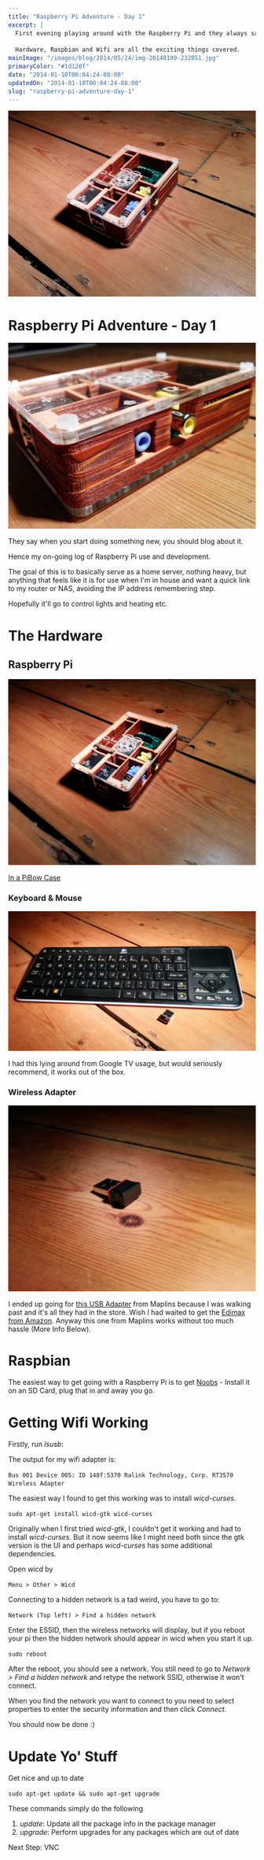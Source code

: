 ```yaml
---
title: "Raspberry Pi Adventure - Day 1"
excerpt: |
  First evening playing around with the Raspberry Pi and they always say you should blog about new things.
  
  Hardware, Raspbian and Wifi are all the exciting things covered.
mainImage: "/images/blog/2014/05/24/img-20140109-232051.jpg"
primaryColor: "#1d120f"
date: "2014-01-10T00:04:24-08:00"
updatedOn: "2014-01-10T00:04:24-08:00"
slug: "raspberry-pi-adventure-day-1"
---
```

![Key art for blog post "Raspberry Pi Adventure - Day 1 "](/images/blog/2014/05/24/img-20140109-232051.jpg)

# Raspberry Pi Adventure - Day 1 

![Raspberry Pi in Wooden PiBow Case Close Up](/images/blog/2014/01/IMG_20140109_232116.jpg "1024") 

They say when you start doing something new, you should blog about it. 

Hence my on-going log of Raspberry Pi use and development. 

The goal of this is to basically serve as a home server, nothing heavy, but anything that feels like it is for use when I'm in house and want a quick link to my router or NAS, avoiding the IP address remembering step. 

Hopefully it'll go to control lights and heating etc. 

# The Hardware

## Raspberry Pi

![Raspberry Pi in Wooden PiBow Case](/images/blog/2014/01/IMG_20140109_232053.jpg "1024") 

[In a PiBow Case](http://shop.pimoroni.com/products/pibow-timber)

### Keyboard & Mouse

![Logitech Keyboard and Mouse](/images/blog/2014/01/IMG_20140109_232027.jpg "1024") 

I had this lying around from Google TV usage, but would seriously recommend, it works out of the box. 

### Wireless Adapter

![Maplins Wireless USB Adapter](/images/blog/2014/01/IMG_20140109_231903.jpg "1024") 

I ended up going for [this USB Adapter](http://www.maplin.co.uk/p/maplin-single-band-n150-nano-usb-network-adapter-a71lb) from Maplins because I was walking past and it's all they had in the store. Wish I had waited to get the [Edimax from Amazon](http://www.amazon.co.uk/Edimax-EW-7811UN-150Mbps-Wireless-Adapter/dp/B003MTTJOY). Anyway this one from Maplins works without too much hassle (More Info Below). 

# Raspbian

The easiest way to get going with a Raspberry Pi is to get [Noobs](http://www.raspberrypi.org/archives/4100) \- Install it on an SD Card, plug that in and away you go. 

# Getting Wifi Working

Firstly, run _lsusb_: 

The output for my wifi adapter is: 

`Bus 001 Device 005: ID 148f:5370 Ralink Technology, Corp. RT3570 Wireless Adapter` 

The easiest way I found to get this working was to install _wicd-curses_. 

`sudo apt-get install wicd-gtk wicd-curses` 

Originally when I first tried _wicd-gtk_, I couldn't get it working and had to install _wicd-curses_. But it now seems like I might need both since the gtk version is the UI and perhaps _wicd-curses_ has some additional dependencies. 

Open _wicd_ by 

`Menu > Other > Wicd` 

Connecting to a hidden network is a tad weird, you have to go to: 

`Network (Top left) > Find a hidden network` 

Enter the ESSID, then the wireless networks will display, but if you reboot your pi then the hidden network should appear in wicd when you start it up. 

`sudo reboot` 

After the reboot, you should see a _<hidden>_ network. You still need to go to _Network > Find a hidden network_ and retype the network SSID, otherwise it won't connect. 

When you find the network you want to connect to you need to select properties to enter the security information and then click _Connect_. 

You should now be done :) 

# Update Yo' Stuff

Get nice and up to date 

`sudo apt-get update && sudo apt-get upgrade` 

These commands simply do the following 

  1. _update_: Update all the package info in the package manager
  2. _upgrade_: Perform upgrades for any packages which are out of date

Next Step: VNC
